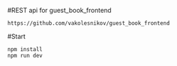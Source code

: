 #REST api for guest_book_frontend
```
https://github.com/vakolesnikov/guest_book_frontend
```

#Start
```
npm install
npm run dev 
```
